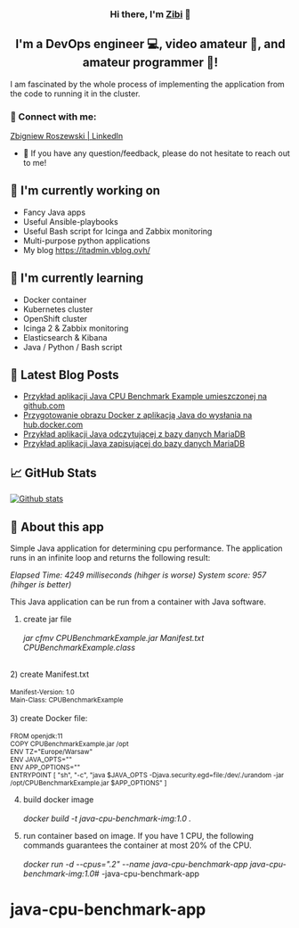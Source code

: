<h3 align="center">
Hi there, I'm <a href="https://itadmin.vblog.ovh/" target="_blank" rel="noreferrer">Zibi</a> 👋
</h3>

<h2 align="center">
I'm a DevOps engineer 💻, video amateur 📸, and amateur programmer 📝!
</h2> 

I am fascinated by the whole process of implementing the application from the code to running it in the cluster.

### 🤝 Connect with me:

<a href="https://www.linkedin.com/in/zbigniew-roszewski-43b204123/">Zbigniew Roszewski | LinkedIn</a>

- 💬 If you have any question/feedback, please do not hesitate to reach out to me!

## 🔭 I'm currently working on

- Fancy Java apps
- Useful Ansible-playbooks
- Useful Bash script for Icinga and Zabbix monitoring
- Multi-purpose python applications
- My blog https://itadmin.vblog.ovh/

## 🌱 I'm currently learning

- Docker container
- Kubernetes cluster
- OpenShift cluster
- Icinga 2 & Zabbix monitoring
- Elasticsearch & Kibana
- Java / Python / Bash script

## 📝 Latest Blog Posts

- [Przykład aplikacji Java CPU Benchmark Example umieszczonej na github.com](https://itadmin.vblog.ovh/przyklad-aplikacji-java-cpu-benchmark-example-umieszczonej-na-github-com/)
- [Przygotowanie obrazu Docker z aplikacją Java do wysłania na hub.docker.com](https://itadmin.vblog.ovh/przygotowanie-obrazu-docker-z-aplikacja-java-do-wyslania-na-hub-docker-com/)
- [Przykład aplikacji Java odczytującej z bazy danych MariaDB](https://itadmin.vblog.ovh/przyklad-aplikacji-java-odczytujacej-z-bazy-danych-mariadb/)
- [Przykład aplikacji Java zapisującej do bazy danych MariaDB](https://itadmin.vblog.ovh/przyklad-aplikacji-java-zapisujacej-do-bazy-danych-mariadb/)

## 📈 GitHub Stats 

[![Github stats](https://github-readme-stats.vercel.app/api?username=kazzuja)](https://github.com/kazzuja)


## 🔭 About this app

Simple Java application for determining cpu performance.
The application runs in an infinite loop and returns the following result:

_Elapsed Time: 4249 milliseconds (hihger is worse)_
_System score: 957 (hihger is better)_

This Java application can be run from a container with Java software.

1) create jar file<br /><br />
_jar cfmv CPUBenchmarkExample.jar Manifest.txt CPUBenchmarkExample.class_
<br />
2) create Manifest.txt<br /><br />
<sub>
Manifest-Version: 1.0<br />
Main-Class: CPUBenchmarkExample<br />
</sub>
<br />
3) create Docker file:<br /><br />
<sub>
FROM openjdk:11<br />
COPY CPUBenchmarkExample.jar /opt<br />
ENV TZ="Europe/Warsaw"<br />
ENV JAVA_OPTS=""<br />
ENV APP_OPTIONS=""<br />
ENTRYPOINT [ "sh", "-c", "java $JAVA_OPTS -Djava.security.egd=file:/dev/./urandom -jar /opt/CPUBenchmarkExample.jar $APP_OPTIONS" ]
</sub>

4) build docker image<br /><br />
_docker build -t java-cpu-benchmark-img:1.0 ._

5) run container based on image. If you have 1 CPU, the following commands guarantees the container at most 20% of the CPU.<br /><br />
_docker run -d --cpus=".2" --name java-cpu-benchmark-app java-cpu-benchmark-img:1.0_# -java-cpu-benchmark-app
# java-cpu-benchmark-app
